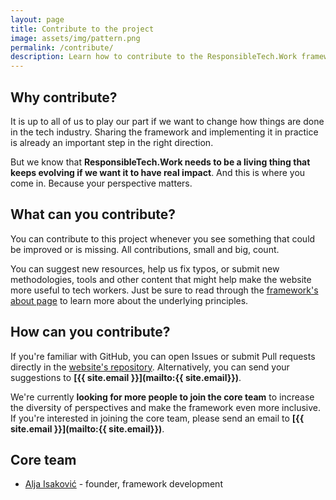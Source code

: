 ```yaml
---
layout: page
title: Contribute to the project
image: assets/img/pattern.png
permalink: /contribute/
description: Learn how to contribute to the ResponsibleTech.Work framework.
---
```


## Why contribute?

It is up to all of us to play our part if we want to change how things are done in the tech industry. Sharing the framework and implementing it in practice is already an important step in the right direction. 

But we know that **ResponsibleTech.Work needs to be a living thing that keeps evolving if we want it to have real impact**. And this is where you come in. Because your perspective matters. 
## What can you contribute?

You can contribute to this project whenever you see something that could be improved or is missing. All contributions, small and big, count. 

You can suggest new resources, help us fix typos, or submit new methodologies, tools and other content that might help make the website more useful to tech workers. Just be sure to read through the [framework's about page](/about/) to learn more about the underlying principles.  

## How can you contribute?

If you're familiar with GitHub, you can open Issues or submit Pull requests directly in the [website's repository](https://github.com/ResponsibleTechWork/RespTechWork-website). Alternatively, you can send your suggestions to **[{{ site.email }}](mailto:{{ site.email}})**.

We're currently **looking for more people to join the core team** to increase the diversity of perspectives and make the framework even more inclusive. If you're interested in joining the core team, please send an email to **[{{ site.email }}](mailto:{{ site.email}})**.

## Core team

- [Alja Isaković](https://ialja.com/) - founder, framework development
